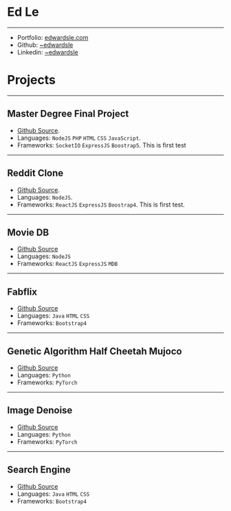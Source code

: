 # Ed Le
---
- Portfolio: [edwardsle.com](https://edwardsle.com)
- Github: [~edwardsle](https://edwardsle.github.io)
- Linkedin: [~edwardsle](https://linkedin.com/in/edwardsle)

# Projects
---
## Master Degree Final Project
- [Github Source](https://github.com/edwardsle/IVR-for-Pizzerias).
- Languages: `NodeJS` `PHP` `HTML` `CSS` `JavaScript`.
- Frameworks: `SocketIO` `ExpressJS` `Boostrap5`.
This is first test
---
## Reddit Clone
- [Github Source](https://github.com/edwardsle/reddit).
- Languages: `NodeJS`.
- Frameworks: `ReactJS` `ExpressJS` `Boostrap4`.
This is first test.
---
## Movie DB
- [Github Source](https://github.com/edwardsle/moviedb)
- Languages: `NodeJS`
- Frameworks: `ReactJS` `ExpressJS` `MDB`
---
## Fabflix
- [Github Source](https://github.com/edwardsle/Fabflix)
- Languages: `Java` `HTML` `CSS`
- Frameworks: `Bootstrap4`
---
## Genetic Algorithm Half Cheetah Mujoco
- [Github Source](https://github.com/edwardsle/Genetic-Algorithm)
- Languages: `Python`
- Frameworks: `PyTorch`
---
## Image Denoise
- [Github Source](https://github.com/edwardsle/imagedenoise)
- Languages: `Python`
- Frameworks: `PyTorch`
---
## Search Engine
- [Github Source](https://github.com/edwardsle/Search-Engine)
- Languages: `Java` `HTML` `CSS`
- Frameworks: `Bootstrap4`
